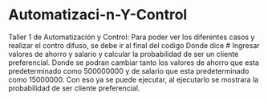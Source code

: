 # Automatizaci-n-Y-Control
Taller 1 de Automatización y Control: Para poder ver los diferentes casos y realizar el contro difuso, se debe ir al final del codigo Donde dice # Ingresar valores de ahorro y salario y calcular la probabilidad de ser un cliente preferencial. Donde se podran cambiar tanto los valores de ahorro que esta predeterminado como 500000000 y de salario que esta predeterminado como 15000000. Con eso ya se puede ejecutar, al ejecutarlo se mostrara la probabilidad de ser cliente preferencial.

